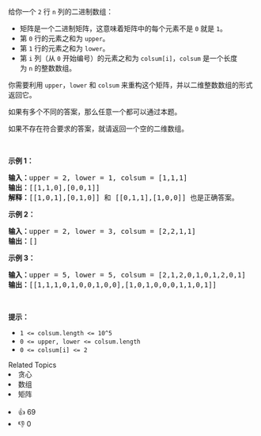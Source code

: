 <p>给你一个&nbsp;<code>2</code>&nbsp;行 <code>n</code> 列的二进制数组：</p>

<ul> 
 <li>矩阵是一个二进制矩阵，这意味着矩阵中的每个元素不是&nbsp;<code>0</code>&nbsp;就是&nbsp;<code>1</code>。</li> 
 <li>第 <code>0</code> 行的元素之和为&nbsp;<code>upper</code>。</li> 
 <li>第 <code>1</code> 行的元素之和为 <code>lower</code>。</li> 
 <li>第 <code>i</code> 列（从 <code>0</code> 开始编号）的元素之和为&nbsp;<code>colsum[i]</code>，<code>colsum</code>&nbsp;是一个长度为&nbsp;<code>n</code>&nbsp;的整数数组。</li> 
</ul>

<p>你需要利用&nbsp;<code>upper</code>，<code>lower</code>&nbsp;和&nbsp;<code>colsum</code>&nbsp;来重构这个矩阵，并以二维整数数组的形式返回它。</p>

<p>如果有多个不同的答案，那么任意一个都可以通过本题。</p>

<p>如果不存在符合要求的答案，就请返回一个空的二维数组。</p>

<p>&nbsp;</p>

<p><strong>示例 1：</strong></p>

<pre><strong>输入：</strong>upper = 2, lower = 1, colsum = [1,1,1]
<strong>输出：</strong>[[1,1,0],[0,0,1]]
<strong>解释：</strong>[[1,0,1],[0,1,0]] 和 [[0,1,1],[1,0,0]] 也是正确答案。
</pre>

<p><strong>示例 2：</strong></p>

<pre><strong>输入：</strong>upper = 2, lower = 3, colsum = [2,2,1,1]
<strong>输出：</strong>[]
</pre>

<p><strong>示例 3：</strong></p>

<pre><strong>输入：</strong>upper = 5, lower = 5, colsum = [2,1,2,0,1,0,1,2,0,1]
<strong>输出：</strong>[[1,1,1,0,1,0,0,1,0,0],[1,0,1,0,0,0,1,1,0,1]]
</pre>

<p>&nbsp;</p>

<p><strong>提示：</strong></p>

<ul> 
 <li><code>1 &lt;= colsum.length &lt;= 10^5</code></li> 
 <li><code>0 &lt;= upper, lower &lt;= colsum.length</code></li> 
 <li><code>0 &lt;= colsum[i] &lt;= 2</code></li> 
</ul>

<div><div>Related Topics</div><div><li>贪心</li><li>数组</li><li>矩阵</li></div></div><br><div><li>👍 69</li><li>👎 0</li></div>